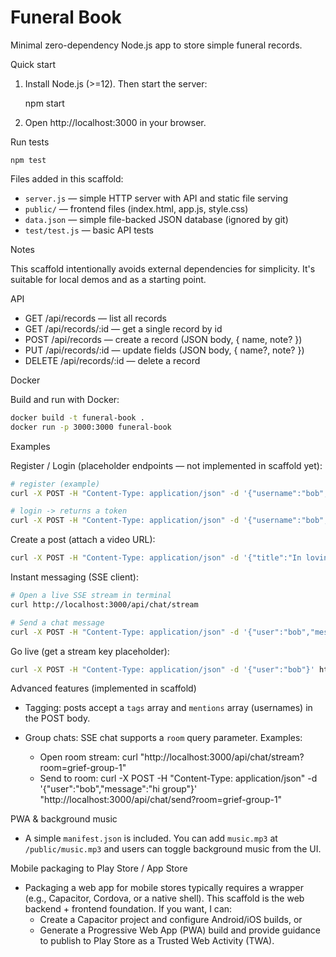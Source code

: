 # Funeral Book

Minimal zero-dependency Node.js app to store simple funeral records.

Quick start

1. Install Node.js (>=12). Then start the server:

	npm start

2. Open http://localhost:3000 in your browser.

Run tests

	npm test

Files added in this scaffold:

- `server.js` — simple HTTP server with API and static file serving
- `public/` — frontend files (index.html, app.js, style.css)
- `data.json` — simple file-backed JSON database (ignored by git)
- `test/test.js` — basic API tests

Notes

This scaffold intentionally avoids external dependencies for simplicity. It's suitable for local demos and as a starting point.

API

- GET /api/records — list all records
- GET /api/records/:id — get a single record by id
- POST /api/records — create a record (JSON body, { name, note? })
- PUT /api/records/:id — update fields (JSON body, { name?, note? })
- DELETE /api/records/:id — delete a record

Docker

Build and run with Docker:

```bash
docker build -t funeral-book .
docker run -p 3000:3000 funeral-book
```


Examples

Register / Login (placeholder endpoints — not implemented in scaffold yet):

```bash
# register (example)
curl -X POST -H "Content-Type: application/json" -d '{"username":"bob","password":"secret"}' http://localhost:3000/api/users/register

# login -> returns a token
curl -X POST -H "Content-Type: application/json" -d '{"username":"bob","password":"secret"}' http://localhost:3000/api/users/login
```

Create a post (attach a video URL):

```bash
curl -X POST -H "Content-Type: application/json" -d '{"title":"In loving memory","body":"A short message","videoUrl":"https://..."}' http://localhost:3000/api/posts
```

Instant messaging (SSE client):

```bash
# Open a live SSE stream in terminal
curl http://localhost:3000/api/chat/stream

# Send a chat message
curl -X POST -H "Content-Type: application/json" -d '{"user":"bob","message":"hello"}' http://localhost:3000/api/chat/send
```

Go live (get a stream key placeholder):

```bash
curl -X POST -H "Content-Type: application/json" -d '{"user":"bob"}' http://localhost:3000/api/live/start
```

Advanced features (implemented in scaffold)

- Tagging: posts accept a `tags` array and `mentions` array (usernames) in the POST body.
- Group chats: SSE chat supports a `room` query parameter. Examples:

	- Open room stream:
		curl "http://localhost:3000/api/chat/stream?room=grief-group-1"
	- Send to room:
		curl -X POST -H "Content-Type: application/json" -d '{"user":"bob","message":"hi group"}' "http://localhost:3000/api/chat/send?room=grief-group-1"

PWA & background music

- A simple `manifest.json` is included. You can add `music.mp3` at `/public/music.mp3` and users can toggle background music from the UI.

Mobile packaging to Play Store / App Store

- Packaging a web app for mobile stores typically requires a wrapper (e.g., Capacitor, Cordova, or a native shell). This scaffold is the web backend + frontend foundation. If you want, I can:
	- Create a Capacitor project and configure Android/iOS builds, or
	- Generate a Progressive Web App (PWA) build and provide guidance to publish to Play Store as a Trusted Web Activity (TWA).


